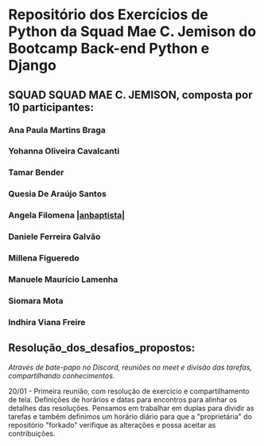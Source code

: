 # Repositório dos Exercícios de Python da Squad Mae C. Jemison do Bootcamp Back-end Python e Django

## SQUAD SQUAD MAE C. JEMISON, composta por 10 participantes:

### Ana Paula Martins Braga
### Yohanna Oliveira Cavalcanti
### Tamar Bender
### Quesia De Araújo Santos
### Angela Filomena |[anbaptista](https://github.com/anbaptista/)|
### Daniele Ferreira Galvão
### Millena Figueredo
### Manuele Maurício Lamenha
### Siomara Mota
### Indhira Viana Freire

## Resolução_dos_desafios_propostos:

_Através de bate-papo no Discord, reuniões no meet e divisão das tarefas, compartilhando conhecimentos._

20/01 - Primeira reunião, com resolução de exercício e compartilhamento de tela. Definições de horários e datas para encontros para alinhar os detalhes das resoluções. Pensamos em trabalhar em duplas para dividir as tarefas e também definimos um horário diário para que a "proprietária" do repositório "forkado" verifique as alterações e possa aceitar as contribuições.